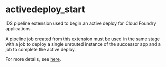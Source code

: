 # activedeploy_start

IDS pipeline extension used to begin an active deploy for Cloud Foundry applications.

A pipeline job created from this extension must be used in the same stage with a job to deploy a single unrouted instance 
of the successor app and a job to complete the active deploy.

For more details, see [here](https://hub.jazz.net/docs/deploy_ext/).
